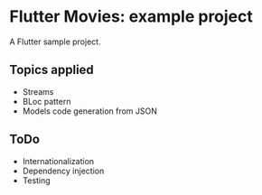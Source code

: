 # Flutter Movies: example project

A Flutter sample project.

## Topics applied

- Streams
- BLoc pattern
- Models code generation from JSON

## ToDo

- Internationalization
- Dependency injection
- Testing
